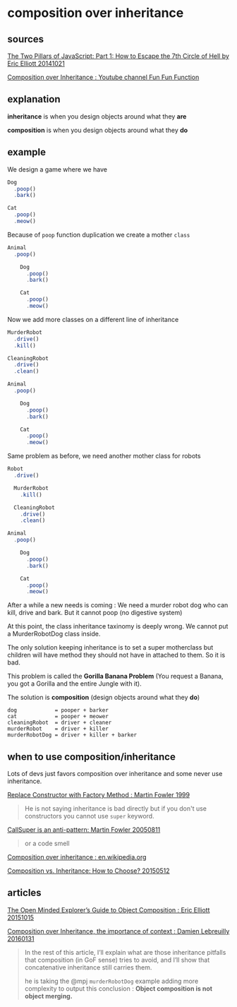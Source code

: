 # composition over inheritance

## sources

[The Two Pillars of JavaScript: Part 1: How to Escape the 7th Circle of Hell by Eric Elliott 20141021](https://medium.com/javascript-scene/the-two-pillars-of-javascript-ee6f3281e7f3)

[Composition over Inheritance : Youtube channel Fun Fun Function](https://www.youtube.com/watch?v=wfMtDGfHWpA)

## explanation

**inheritance** is when you design objects around what they **are**

**composition** is when you design objects around what they **do**

## example

We design a game where we have

```javascript
Dog
  .poop()
  .bark()

Cat
  .poop()
  .meow()
```

Because of `poop` function duplication we create a mother `class`

```javascript
Animal
  .poop()

    Dog
      .poop()
      .bark()

    Cat
      .poop()
      .meow()
```

Now we add more classes on a different line of inheritance

```javascript
MurderRobot
  .drive()
  .kill()

CleaningRobot
  .drive()
  .clean()

Animal
  .poop()

    Dog
      .poop()
      .bark()

    Cat
      .poop()
      .meow()
```

Same problem as before, we need another mother class for robots

```javascript
Robot
  .drive()

  MurderRobot
    .kill()

  CleaningRobot
    .drive()
    .clean()

Animal
  .poop()

    Dog
      .poop()
      .bark()

    Cat
      .poop()
      .meow()
```

After a while a new needs is coming : We need a murder robot dog who can kill, drive and bark.
But it cannot poop (no digestive system)

At this point, the class inheritance taxinomy is deeply wrong. We cannot put a MurderRobotDog class inside.

The only solution keeping inheritance is to set a super motherclass but children will have method they should not
have in attached to them. So it is bad.

This problem is called the **Gorilla Banana Problem** (You request a Banana, you got a Gorilla and the entire Jungle with it).

The solution is **composition** (design objects around what they **do**)

```text
dog            = pooper + barker
cat            = pooper + meower
cleaningRobot  = driver + cleaner
murderRobot    = driver + killer
murderRobotDog = driver + killer + barker
```

## when to use composition/inheritance

Lots of devs just favors composition over inheritance and some never use inheritance.

[Replace Constructor with Factory Method : Martin Fowler 1999](https://refactoring.com/catalog/replaceConstructorWithFactoryMethod.html)

> He is not saying inheritance is bad directly but if you don't use constructors you cannot use `super` keyword.

[CallSuper is an anti-pattern: Martin Fowler 20050811](https://martinfowler.com/bliki/CallSuper.html)

> or a code smell

[Composition over inheritance : en.wikipedia.org](https://en.wikipedia.org/wiki/Composition_over_inheritance)

[Composition vs. Inheritance: How to Choose? 20150512](https://www.thoughtworks.com/insights/blog/composition-vs-inheritance-how-choose)

## articles

[The Open Minded Explorer’s Guide to Object Composition : Eric Elliott 20151015](https://medium.com/javascript-scene/the-open-minded-explorer-s-guide-to-object-composition-88fe68961bed)

[Composition over Inheritance, the importance of context : Damien Lebreuilly 20160131](https://medium.com/@FennNaten/composition-over-inheritance-the-importance-of-context-d8916f041a7e)

> In the rest of this article, I’ll explain what are those inheritance pitfalls that composition (in GoF sense) tries
> to avoid, and I’ll show that concatenative inheritance still carries them.
>
> he is taking the @mpj `murderRobotDog` example adding more complexity to output this conclusion :
> **Object composition is not object merging.**
